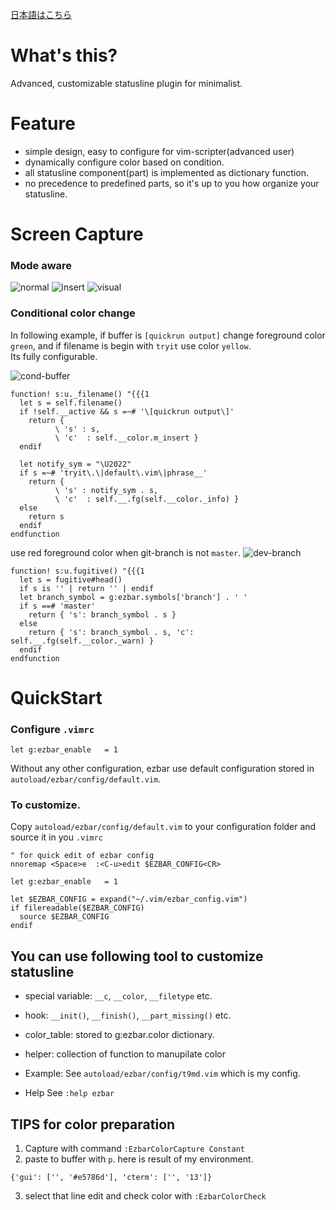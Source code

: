 [日本語はこちら](https://github.com/t9md/vim-ezbar/blob/master/README-JP.md)

# What's this?
Advanced, customizable statusline plugin for minimalist.

# Feature
* simple design, easy to configure for vim-scripter(advanced user)
* dynamically configure color based on condition.
* all statusline component(part) is implemented as dictionary function.
* no precedence to predefined parts, so it's up to you how organize your statusline.

# Screen Capture

### Mode aware
![normal](https://raw.github.com/t9md/t9md/master/img/ezbar/neon-normal.png)
![insert](https://raw.github.com/t9md/t9md/master/img/ezbar/neon-insert.png)
![visual](https://raw.github.com/t9md/t9md/master/img/ezbar/neon-visual.png)

### Conditional color change

In following example, if buffer is `[quickrun output]` change foreground color `green`, and if filename is begin with `tryit` use color `yellow`.   
Its fully configurable.  

![cond-buffer](https://raw.github.com/t9md/t9md/master/img/ezbar/cond-buffer.png)
```vim
function! s:u._filename() "{{{1
  let s = self.filename()
  if !self.__active && s =~# '\[quickrun output\]'
    return {
          \ 's' : s,
          \ 'c'  : self.__color.m_insert }
  endif

  let notify_sym = "\U2022"
  if s =~# 'tryit\.\|default\.vim\|phrase__'
    return {
          \ 's' : notify_sym . s,
          \ 'c'  : self.__.fg(self.__color._info) }
  else
    return s
  endif
endfunction
```

use red foreground color when git-branch is not `master`.
![dev-branch](https://raw.github.com/t9md/t9md/master/img/ezbar/cond-git-branch.png)
```vim
function! s:u.fugitive() "{{{1
  let s = fugitive#head()
  if s is '' | return '' | endif
  let branch_symbol = g:ezbar.symbols['branch'] . ' '
  if s ==# 'master'
    return { 's': branch_symbol . s }
  else
    return { 's': branch_symbol . s, 'c': self.__.fg(self.__color._warn) }
  endif
endfunction
```

# QuickStart

### Configure  `.vimrc`

```Vim
let g:ezbar_enable   = 1
```

Without any other configuration, ezbar use default configuration stored
in `autoload/ezbar/config/default.vim`.

### To customize.

Copy `autoload/ezbar/config/default.vim` to your configuration folder and source it in you `.vimrc`

```Vim
" for quick edit of ezbar config
nnoremap <Space>e  :<C-u>edit $EZBAR_CONFIG<CR>

let g:ezbar_enable   = 1

let $EZBAR_CONFIG = expand("~/.vim/ezbar_config.vim")
if filereadable($EZBAR_CONFIG)
  source $EZBAR_CONFIG
endif
```

## You can use following tool to customize statusline

* special variable: `__c`, `__color`, `__filetype` etc.
* hook: `__init()`, `__finish()`, `__part_missing()` etc.
* color_table: stored to g:ezbar.color dictionary.
* helper: collection of function to manupilate color

* Example:
See `autoload/ezbar/config/t9md.vim` which is my config.

* Help
See `:help ezbar`

## TIPS for color preparation

1. Capture with command `:EzbarColorCapture Constant`  
2. paste to buffer with `p`. here is result of my environment.  

```Vim
{'gui': ['', '#e5786d'], 'cterm': ['', '13']}
```

3. select that line edit and check color with `:EzbarColorCheck`  
